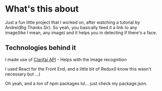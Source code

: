 # What's this about
Just a fun little project that I worked on, after watching a tutorial by Andrei(Big Thanks Sir).
So yeah, you basically feed it a link to any image(like I mean, any image) and it helps you in detecting if there's a face.

## Technologies behind it
I made use of [Clarifai API](https://www.clarifai.com/) - Helps with the Image recognition

I used React for the Front End, and a little bit of Redux(I know this wasn't necessary but ...)

Oh yeah, and a ton of npm packages lol... just check my package.json.